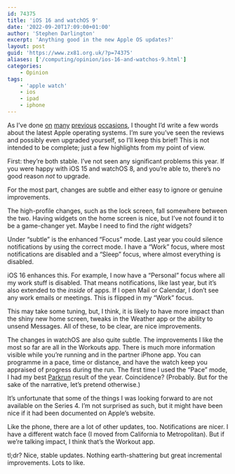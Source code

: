 ```yaml
---
id: 74375
title: 'iOS 16 and watchOS 9'
date: '2022-09-20T17:09:00+01:00'
author: 'Stephen Darlington'
excerpt: 'Anything good in the new Apple OS updates?'
layout: post
guid: 'https://www.zx81.org.uk/?p=74375'
aliases: ['/computing/opinion/ios-16-and-watchos-9.html']
categories:
    - Opinion
tags:
    - 'apple watch'
    - ios
    - ipad
    - iphone
---
```


As I’ve done [on](/computing/opinion/ios-6.html) [many](/computing/opinion/notes-on-ios-7.html) [previous](/computing/opinion/ios-9.html) [occasions](/computing/opinion/ios-10.html), I thought I’d write a few words about the latest Apple operating systems. I’m sure you’ve seen the reviews and possibly even upgraded yourself, so I’ll keep this brief! This is not intended to be complete; just a few highlights from my point of view.

First: they’re both stable. I’ve not seen any significant problems this year. If you were happy with iOS 15 and watchOS 8, and you’re able to, there’s no good reason *not* to upgrade.

For the most part, changes are subtle and either easy to ignore or genuine improvements.

The high-profile changes, such as the lock screen, fall somewhere between the two. Having widgets on the home screen is nice, but I’ve not found it to be a game-changer yet. Maybe I need to find the *right* widgets?

Under “subtle” is the enhanced “Focus” mode. Last year you could silence notifications by using the correct mode. I have a “Work” focus, where most notifications are disabled and a “Sleep” focus, where almost everything is disabled.

iOS 16 enhances this. For example, I now have a “Personal” focus where all my work stuff is disabled. That means notifications, like last year, but it’s also extended to the *inside* of apps. If I open Mail or Calendar, I don’t see any work emails or meetings. This is flipped in my “Work” focus.

This may take some tuning, but, I think, it is likely to have more impact than the shiny new home screen, tweaks in the Weather app or the ability to unsend Messages. All of these, to be clear, are nice improvements.

The changes in watchOS are also quite subtle. The improvements I like the most so far are all in the Workouts app. There is much more information visible while you’re running and in the partner iPhone app. You can programme in a pace, time or distance, and have the watch keep you appraised of progress during the run. The first time I used the “Pace” mode, I had my best [Parkrun](https://www.parkrun.com) result of the year. Coincidence? (Probably. But for the sake of the narrative, let’s pretend otherwise.)

It’s unfortunate that some of the things I was looking forward to are not available on the Series 4. I’m not surprised as such, but it might have been nice if it had been documented on Apple’s website.

Like the phone, there are a lot of other updates, too. Notifications are nicer. I have a different watch face (I moved from California to Metropolitan). But if we’re talking impact, I think that’s the Workout app.

tl;dr? Nice, stable updates. Nothing earth-shattering but great incremental improvements. Lots to like.